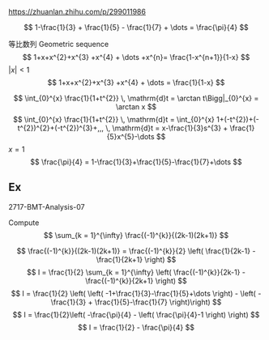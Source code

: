 
https://zhuanlan.zhihu.com/p/299011986

$$
1-\frac{1}{3} + \frac{1}{5} - \frac{1}{7} + \dots = \frac{\pi}{4}
$$


等比数列 Geometric sequence 
$$
1+x+x^{2}+x^{3} +x^{4} + \dots +x^{n}= \frac{1-x^{n+1}}{1-x}
$$
${\left| x \right|<1}$ 
$$
1+x+x^{2}+x^{3} +x^{4} + \dots = \frac{1}{1-x}
$$

$$
\int_{0}^{x} \frac{1}{1+t^{2}} \, \mathrm{d}t = \arctan t\Bigg|_{0}^{x} = \arctan x  
$$
$$
\int_{0}^{x} \frac{1}{1+t^{2}}  \, \mathrm{d}t =
\int_{0}^{x} 1+(-t^{2})+(-t^{2})^{2}+(-t^{2})^{3}+,,,  \, \mathrm{d}t =
x-\frac{1}{3}s^{3} + \frac{1}{5}x^{5}-\dots
$$
${x=1}$
$$
\frac{\pi}{4} = 1-\frac{1}{3}+\frac{1}{5}-\frac{1}{7}+\dots
$$


## Ex
2717-BMT-Analysis-07

Compute 
$$
\sum_{k = 1}^{\infty} \frac{(-1)^{k}}{(2k-1)(2k+1)}
$$

$$
\frac{(-1)^{k}}{(2k-1)(2k+1)} = \frac{(-1)^{k}}{2} \left( \frac{1}{2k-1} - \frac{1}{2k+1} \right) 
$$
$$
I = \frac{1}{2} 
\sum_{k = 1}^{\infty} \left( 
\frac{(-1)^{k}}{2k-1} - 
\frac{(-1)^{k}}{2k+1}
\right)
$$
$$
I = \frac{1}{2} \left( \left( -1+\frac{1}{3}-\frac{1}{5}+\dots \right) - \left( -\frac{1}{3} + \frac{1}{5}-\frac{1}{7} \right)\right)
$$
$$
I = \frac{1}{2}\left( -\frac{\pi}{4} - \left( \frac{\pi}{4}-1 \right) \right)
$$
$$
I = \frac{1}{2} - \frac{\pi}{4}
$$

